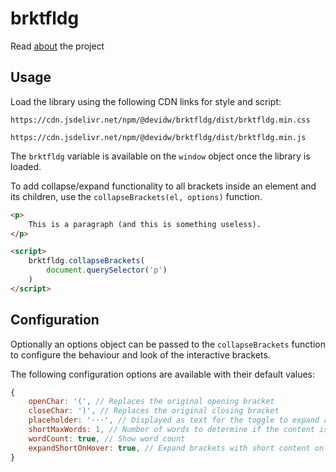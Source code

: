 # brktfldg

Read [about](https://github.com/devidw/brktfldg-demo#about) the project


## Usage

Load the library using the following CDN links for style and script:

```
https://cdn.jsdelivr.net/npm/@devidw/brktfldg/dist/brktfldg.min.css
```

```
https://cdn.jsdelivr.net/npm/@devidw/brktfldg/dist/brktfldg.min.js
```

The `brktfldg` variable is available on the `window` object once the library is loaded.

To add collapse/expand functionality to all brackets inside an element and its children, use the `collapseBrackets(el, options)` function.

```html
<p>
    This is a paragraph (and this is something useless).
</p>

<script>
    brktfldg.collapseBrackets(
        document.querySelector('p')
    )
</script>
```


## Configuration

Optionally an options object can be passed to the `collapseBrackets` function to configure the behaviour and look of the interactive brackets.

The following configuration options are available with their default values:

```js
{
    openChar: '(', // Replaces the original opening bracket
    closeChar: ')', // Replaces the original closing bracket
    placeholder: '⋅⋅⋅', // Displayed as text for the toggle to expand and collapse the content
    shortMaxWords: 1, // Number of words to determine if the content is short, quick expanding is possible on short conent when enabled and the word count is not displayed on short content
    wordCount: true, // Show word count
    expandShortOnHover: true, // Expand brackets with short content on hover
}
```